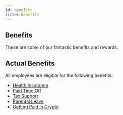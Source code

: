 ```yaml
---
id: benefits
title: Benefits
---
```


## Benefits
These are some of our fantastic benefits and rewards.

## Actual Benefits

All employees are eligible for the following benefits:

* [Health Insurance](/)
* [Paid Time Off](/)
* [Tax Support](/)
* [Parental Leave](/)
* [Getting Paid in Crypto](/)
